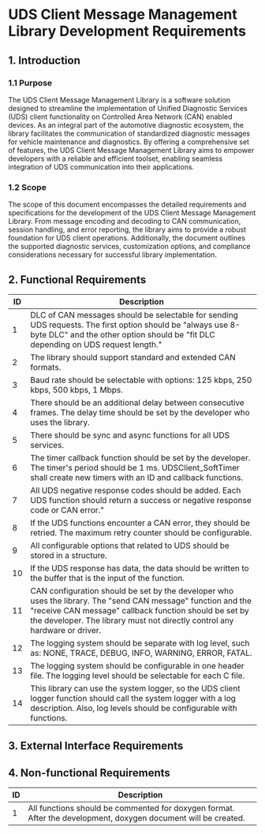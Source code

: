 # UDS Client Message Management Library Development Requirements
## 1. Introduction
### 1.1 Purpose
The UDS Client Message Management Library is a software solution designed to streamline the implementation of Unified Diagnostic Services (UDS) client functionality on Controlled Area Network (CAN) enabled devices. As an integral part of the automotive diagnostic ecosystem, the library facilitates the communication of standardized diagnostic messages for vehicle maintenance and diagnostics. By offering a comprehensive set of features, the UDS Client Message Management Library aims to empower developers with a reliable and efficient toolset, enabling seamless integration of UDS communication into their applications.
### 1.2 Scope
The scope of this document encompasses the detailed requirements and specifications for the development of the UDS Client Message Management Library. From message encoding and decoding to CAN communication, session handling, and error reporting, the library aims to provide a robust foundation for UDS client operations. Additionally, the document outlines the supported diagnostic services, customization options, and compliance considerations necessary for successful library implementation.

## 2. Functional Requirements
| ID | Description |
| - | - |
| 1 | DLC of CAN messages should be selectable for sending UDS requests. The first option should be "always use 8-byte DLC" and the other option should be "fit DLC depending on UDS request length." |
| 2 | The library should support standard and extended CAN formats. |
| 3 | Baud rate should be selectable with options: 125 kbps, 250 kbps, 500 kbps, 1 Mbps. |
| 4 | There should be an additional delay between consecutive frames. The delay time should be set by the developer who uses the library. |
| 5 | There should be sync and async functions for all UDS services. |
| 6 | The timer callback function should be set by the developer. The timer's period should be 1 ms. UDSClient_SoftTimer shall create new timers with an ID and callback functions. |
| 7 | All UDS negative response codes should be added. Each UDS function should return a success or negative response code or CAN error." |
| 8 | If the UDS functions encounter a CAN error, they should be retried. The maximum retry counter should be configurable. |
| 9 | All configurable options that related to UDS should be stored in a structure. |
| 10 | If the UDS response has data, the data should be written to the buffer that is the input of the function. |
| 11 | CAN configuration should be set by the developer who uses the library. The "send CAN message" function and the "receive CAN message" callback function should be set by the developer. The library must not directly control any hardware or driver. |
| 12 | The logging system should be separate with log level, such as: NONE, TRACE, DEBUG, INFO, WARNING, ERROR, FATAL. |
| 13 | The logging system should be configurable in one header file. The logging level should be selectable for each C file. |
| 14 | This library can use the system logger, so the UDS client logger function should call the system logger with a log description. Also, log levels should be configurable with functions. |

## 3. External Interface Requirements

## 4. Non-functional Requirements
| ID | Description |
| - | - |
| 1 | All functions should be commented for doxygen format. After the development, doxygen document will be created. |
